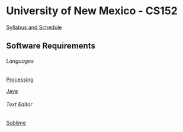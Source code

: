 # University of New Mexico - CS152

[Syllabus and Schedule](https://handandmachine.cs.unm.edu/classes/CS152_Fall2020/index.html)

## Software Requirements
###### Languages
[Processing](https://processing.org/)

[Java](https://www.oracle.com/java/technologies/javase-jdk15-downloads.html)

###### Text Editor
[Sublime](https://www.sublimetext.com/)

